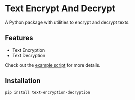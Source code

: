 # Text Encrypt And Decrypt

A Python package with utilities to encrypt and decrypt texts.

## Features
- Text Encryption
- Text Decryption

Check out the [example script](examples/example_usage.py) for more details.

## Installation
```bash
pip install text-encryption-decryption
